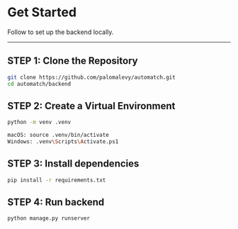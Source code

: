 # Get Started

Follow to set up the backend locally.

---

## STEP 1: Clone the Repository
```bash
git clone https://github.com/palomalevy/automatch.git
cd automatch/backend
```

## STEP 2: Create a Virtual Environment
```bash
python -m venv .venv

macOS: source .venv/bin/activate
Windows: .venv\Scripts\Activate.ps1
```

## STEP 3: Install dependencies
```bash
pip install -r requirements.txt
```

## STEP 4: Run backend
```bash
python manage.py runserver
```

